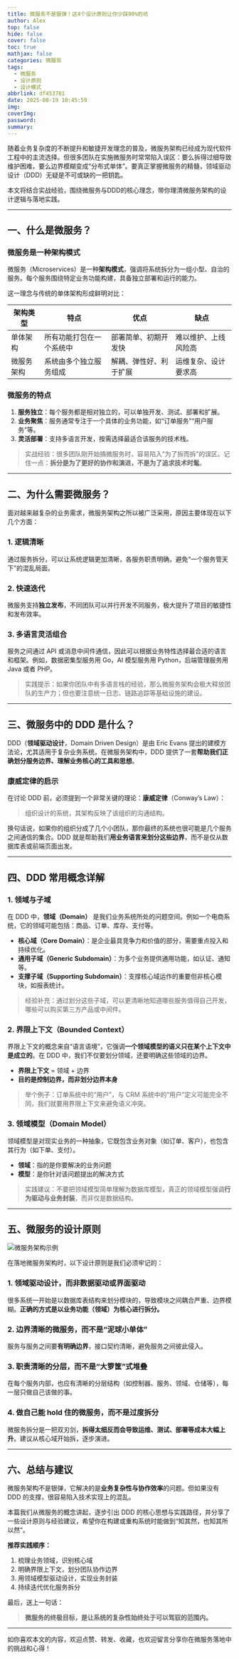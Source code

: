 ```yaml
---
title: 微服务不是银弹！这4个设计原则让你少踩90%的坑
author: Alex
top: false
hide: false
cover: false
toc: true
mathjax: false
categories: 微服务
tags:
  - 微服务
  - 设计原则
  - 设计模式
abbrlink: df453781
date: 2025-08-19 10:45:59
img:
coverImg:
password:
summary:
---
```


随着业务复杂度的不断提升和敏捷开发理念的普及，微服务架构已经成为现代软件工程中的主流选择。但很多团队在实施微服务时常常陷入误区：要么拆得过细导致维护困难，要么边界模糊变成“分布式单体”。要真正掌握微服务的精髓，领域驱动设计（DDD）无疑是不可或缺的一把钥匙。

本文将结合实战经验，围绕微服务与DDD的核心理念，带你理清微服务架构的设计逻辑与落地实践。

---

## 一、什么是微服务？

### 微服务是一种架构模式

微服务（Microservices）是一种**架构模式**，强调将系统拆分为一组小型、自治的服务。每个服务围绕特定业务功能构建，具备独立部署和运行的能力。

这一理念与传统的单体架构形成鲜明对比：

| 架构类型  | 特点           | 优点          | 缺点         |
| ----- | ------------ | ----------- | ---------- |
| 单体架构  | 所有功能打包在一个系统中 | 部署简单、初期开发快  | 难以维护、上线风险高 |
| 微服务架构 | 系统由多个独立服务组成  | 解耦、弹性好、利于扩展 | 运维复杂、设计要求高 |

### 微服务的特点

1. **服务独立**：每个服务都是相对独立的，可以单独开发、测试、部署和扩展。
2. **业务聚焦**：服务通常专注于一个具体的业务功能，如“订单服务”“用户服务”等。
3. **灵活部署**：支持多语言开发，按需选择最适合该服务的技术栈。

> 实战经验：很多团队刚开始搞微服务时，容易陷入“为了拆而拆”的误区。记住一点：**拆分是为了更好的协作和演进，不是为了追求技术时髦**。

---

## 二、为什么需要微服务？

面对越来越复杂的业务需求，微服务架构之所以被广泛采用，原因主要体现在以下几个方面：

### 1. 逻辑清晰

通过服务拆分，可以让系统逻辑更加清晰，各服务职责明确，避免“一个服务管天下”的混乱局面。

### 2. 快速迭代

微服务支持**独立发布**，不同团队可以并行开发不同服务，极大提升了项目的敏捷性和发布效率。

### 3. 多语言灵活组合

服务之间通过 API 或消息中间件通信，因此可以根据业务特性选择最合适的语言和框架。例如，数据密集型服务用 Go，AI 模型服务用 Python，后端管理服务用 Java 或者 PHP。

> 实践提示：如果你团队中有多语言栈的经验，那么微服务架构会极大释放团队的生产力；但也要注意统一日志、链路追踪等基础设施的建设。

---

## 三、微服务中的 DDD 是什么？

DDD（**领域驱动设计**，Domain Driven Design）是由 Eric Evans 提出的建模方法论，尤其适用于复杂业务系统。在微服务架构中，DDD 提供了一套**帮助我们正确划分服务边界、理解业务核心的工具和思想**。

### 康威定律的启示

在讨论 DDD 前，必须提到一个非常关键的理论：**康威定律**（Conway’s Law）：

> 组织设计的系统，其架构反映了该组织的沟通结构。

换句话说，如果你的组织分成了几个小团队，那你最终的系统也很可能是几个服务之间通信的集合。DDD 就是帮助我们**用业务语言来划分这些边界**，而不是仅从数据库表或前端页面出发。

---

## 四、DDD 常用概念详解

### 1. 领域与子域

在 DDD 中，**领域（Domain）** 是我们业务系统所处的问题空间。例如一个电商系统，它的领域可能包括：商品、订单、库存、支付等。

- **核心域（Core Domain）**：是企业最具竞争力和价值的部分，需要重点投入和持续优化。
- **通用子域（Generic Subdomain）**：为多个业务提供通用功能，如认证、通知等。
- **支撑子域（Supporting Subdomain）**：支撑核心域运作的重要但非核心模块，如报表统计。

> 经验补充：通过划分这些子域，可以更清晰地知道哪些服务值得自己开发，哪些可以购买第三方产品或中间件。

### 2. 界限上下文（Bounded Context）

界限上下文的概念来自“语言语境”，它强调**一个领域模型的语义只在某个上下文中是成立的**。在 DDD 中，我们不仅要划分领域，还要明确这些领域的边界。

* **界限上下文** = 领域 + 边界
* **目的是控制边界，而非划分边界本身**

> 举个例子：订单系统中的“用户”，与 CRM 系统中的“用户”定义可能完全不同，我们就要用界限上下文来避免语义冲突。

### 3. 领域模型（Domain Model）

领域模型是对现实业务的一种抽象，它既包含业务对象（如订单、客户），也包含其行为（如下单、支付）。

* **领域**：指的是你要解决的业务问题
* **模型**：是你针对该问题提出的解决方式

> 实践建议：不要把领域模型简单理解为数据库模型，真正的领域模型强调**行为驱动与业务封装**，而非仅是数据结构。

---

## 五、微服务的设计原则

![微服务架构示例](https://upload-images.jianshu.io/upload_images/14623749-f69b75d4cd8cf956.png?imageMogr2/auto-orient/strip%7CimageView2/2/w/1240)

在落地微服务架构时，以下设计原则是我们必须牢记的：

### 1. 领域驱动设计，而非数据驱动或界面驱动

很多系统一开始是以数据库表结构来划分模块的，导致模块之间耦合严重、边界模糊。**正确的方式是以业务功能（领域）为核心进行拆分。**

### 2. 边界清晰的微服务，而不是“泥球小单体”

服务与服务之间要**有明确边界**，接口契约清晰，避免服务之间彼此侵入。

### 3. 职责清晰的分层，而不是“大箩筐”式堆叠

在每个服务内部，也应有清晰的分层结构（如控制器、服务、领域、仓储等），每一层只做自己该做的事。

### 4. 做自己能 hold 住的微服务，而不是过度拆分

微服务拆分是一把双刃剑，**拆得太细反而会导致运维、测试、部署等成本大幅上升**。建议从核心域开始拆，逐步演进。

---

## 六、总结与建议

微服务架构不是银弹，它解决的是**业务复杂性与协作效率**的问题。但如果没有 DDD 的支撑，很容易陷入技术实现上的混乱。

本篇我们从微服务的概念讲起，逐步引出 DDD 的核心思想与实践路径，并分享了一些设计原则与经验建议，希望你在构建或重构系统时能做到“知其然，也知其所以然”。

**推荐实践顺序：**

1. 梳理业务领域，识别核心域
2. 明确界限上下文，划分团队协作边界
3. 用领域模型驱动设计，实现业务封装
4. 持续迭代优化服务拆分

最后，送上一句话：

> **微服务的终极目标，是让系统的复杂性始终处于可以驾驭的范围内。**

---

如你喜欢本文的内容，欢迎点赞、转发、收藏，也欢迎留言分享你在微服务落地中的挑战和心得！
